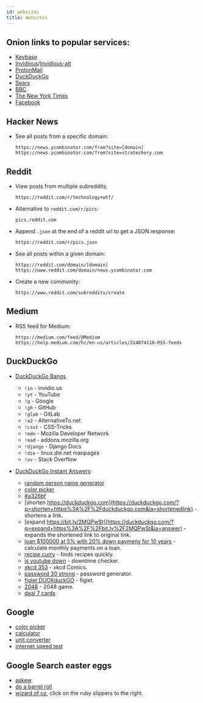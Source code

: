```yaml
---
id: websites
title: Websites
---
```


## Onion links to popular services:

- [Keybase](http://keybase5wmilwokqirssclfnsqrjdsi7jdir5wy7y7iu3tanwmtp6oid.onion/)
- [Invidious](http://kgg2m7yk5aybusll.onion/)/[Invidious-alt](http://axqzx4s6s54s32yentfqojs3x5i7faxza6xo3ehd4bzzsg2ii4fv2iid.onion/)
- [ProtonMail](https://protonirockerxow.onion/)
- [DuckDuckGo](https://3g2upl4pq6kufc4m.onion/)
- [Searx](http://searxspbitokayvkhzhsnljde7rqmn7rvoga6e4waeub3h7ug3nghoad.onion/)
- [BBC](https://www.bbcnewsv2vjtpsuy.onion/)
- [The New York Times](https://www.nytimes3xbfgragh.onion/)
- [Facebook](https://facebookcorewwwi.onion/)

## Hacker News

- See all posts from a specific domain:

  ```
  https://news.ycombinator.com/from?site=[domain]
  https://news.ycombinator.com/from?site=stratechery.com
  ```

## Reddit

- View posts from multiple subreddits:

  ```
  https://reddit.com/r/technology+wtf/
  ```

- Alternative to `reddit.com/r/pics`:

  ```
  pics.reddit.com
  ```

- Append `.json` at the end of a reddit url to get a JSON response:

  ```
  https://reddit.com/r/pics.json
  ```

- See all posts within a given domain:

  ```
  https://reddit.com/domain/[domain]
  https://www.reddit.com/domain/news.ycombinator.com
  ```

- Create a new community:

  ```
  https://www.reddit.com/subreddits/create
  ```

## Medium

- RSS feed for Medium:

  ```
  https://medium.com/feed/@Medium
  https://help.medium.com/hc/en-us/articles/214874118-RSS-feeds
  ```

## DuckDuckGo

- [DuckDuckGo Bangs](https://duckduckgo.com/bang)

  - `!in` - invidio.us
  - `!yt` - YouTube
  - `!g` - Google
  - `!gh` - GitHub
  - `!glab` - GitLab
  - `!a2` - AlternativeTo.net
  - `!csst` - CSS-Tricks
  - `!mdn` - Mozilla Developer Network
  - `!mad` - addons.mozilla.org
  - `!django` - Django Docs
  - `!die` - linux.die.net manpages
  - `!ov` - Stack Overflow

- [DuckDuckGo Instant Answers](https://duck.co/ia)
  - [random person name generator](https://duckduckgo.com/?q=random+person+name+generator&ia=answer)
  - [color picker](https://duckduckgo.com/?q=color+picker&ia=answer)
  - [#a326bf](https://duckduckgo.com/?q=%23a326bf&ia=answer)
  - [shorten https://duckduckgo.com](https://duckduckgo.com/?q=shorten+https%3A%2F%2Fduckduckgo.com&ia=shortenedlink) - shortens a link.
  - [expand https://bit.ly/2MQPwSt](https://duckduckgo.com/?q=expand+https%3A%2F%2Fbit.ly%2F2MQPwSt&ia=answer) - expands the shortened link to original link.
  - [loan $100000 at 5% with 20% down paymeny for 10 years](https://duckduckgo.com/?q=loan+%24100000+at+5%25+with+20%25+down+paymeny+for+10+years&ia=answer) - calculate monthly payments on a loan.
  - [recipe curry](https://duckduckgo.com/?q=recipe+curry) - finds recipes quickly.
  - [is youtube down](https://duckduckgo.com/?q=is+youtube+down&ia=answer) - downtime checker.
  - [xkcd 353](https://duckduckgo.com/?q=xkcd+353&ia=comics) - xkcd Comics.
  - [password 30 strong](https://duckduckgo.com/?q=password+30+strong&ia=answer) - password generator.
  - [figlet DUCKduckGO](https://duckduckgo.com/?q=figlet+DUCKduckGO&ia=answer) - figlet.
  - [2048](https://duckduckgo.com/?q=2048&ia=answer) - 2048 game.
  - [deal 7 cards](https://duckduckgo.com/?q=deal+7+cards&ia=answer)

## Google

- [color picker](https://www.google.com/search?q=color%20picker)
- [calculator](https://www.google.com/search?q=calculator)
- [unit converter](https://www.google.com/search?q=unit+converter)
- [internet speed test](https://www.google.com/search?q=internet+speed+test)

## Google Search easter eggs

- [askew](https://www.google.com/search?q=askew)
- [do a barrel roll](https://www.google.com/search?q=do+a+barrel+roll)
- [wizard of oz](https://www.google.com/search?q=wizard+of+oz), click on the ruby slippers to the right.
